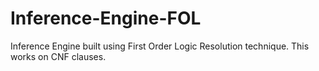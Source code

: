 # Inference-Engine-FOL
Inference Engine built using First Order Logic Resolution technique. This works on CNF clauses.
